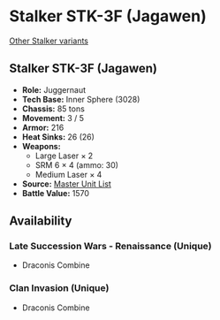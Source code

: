 # Stalker STK-3F (Jagawen)

[Other Stalker variants](../stalker.md)

## Stalker STK-3F (Jagawen)
- **Role:** Juggernaut
- **Tech Base:** Inner Sphere (3028)
- **Chassis:** 85 tons
- **Movement:** 3 / 5
- **Armor:** 216
- **Heat Sinks:** 26 (26)
- **Weapons:**
  - Large Laser × 2
  - SRM 6 × 4 (ammo: 30)
  - Medium Laser × 4
- **Source:** [Master Unit List](http://masterunitlist.info/Unit/Details/3036/stalker-stk-3f-jagawen)
- **Battle Value:** 1570

## Availability

### Late Succession Wars - Renaissance (Unique)
- Draconis Combine

### Clan Invasion (Unique)
- Draconis Combine

